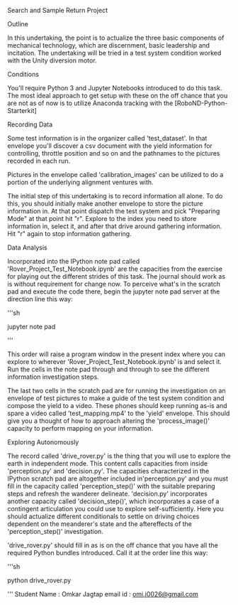 Search and Sample Return Project 

Outline 

In this undertaking, the point is to actualize the three basic components of mechanical technology, which are discernment, basic leadership and incitation. The undertaking will be tried in a test system condition worked with the Unity diversion motor. 

Conditions 

You'll require Python 3 and Jupyter Notebooks introduced to do this task. The most ideal approach to get setup with these on the off chance that you are not as of now is to utilize Anaconda tracking with the [RoboND-Python-Starterkit]

Recording Data 

Some test information is in the organizer called 'test_dataset'. In that envelope you'll discover a csv document with the yield information for controlling, throttle position and so on and the pathnames to the pictures recorded in each run. 

Pictures in the envelope called 'calibration_images' can be utilized to do a portion of the underlying alignment ventures with. 

The initial step of this undertaking is to record information all alone. To do this, you should initially make another envelope to store the picture information in. At that point dispatch the test system and pick "Preparing Mode" at that point hit "r". Explore to the index you need to store information in, select it, and after that drive around gathering information. Hit "r" again to stop information gathering. 

Data Analysis 

Incorporated into the IPython note pad called 'Rover_Project_Test_Notebook.ipynb' are the capacities from the exercise for playing out the different strides of this task. The journal should work as is without requirement for change now. To perceive what's in the scratch pad and execute the code there, begin the jupyter note pad server at the direction line this way: 

'''sh 

jupyter note pad 

''' 

This order will raise a program window in the present index where you can explore to wherever 'Rover_Project_Test_Notebook.ipynb' is and select it. Run the cells in the note pad through and through to see the different information investigation steps. 

The last two cells in the scratch pad are for running the investigation on an envelope of test pictures to make a guide of the test system condition and compose the yield to a video. These phones should keep running as-is and spare a video called 'test_mapping.mp4' to the 'yield' envelope. This should give you a thought of how to approach altering the 'process_image()' capacity to perform mapping on your information. 

Exploring Autonomously 

The record called 'drive_rover.py' is the thing that you will use to explore the earth in independent mode. This content calls capacities from inside 'perception.py' and 'decision.py'. The capacities characterized in the IPython scratch pad are altogether included in'perception.py' and you must fill in the capacity called 'perception_step()' with the suitable preparing steps and refresh the wanderer delineate. 'decision.py' incorporates another capacity called 'decision_step()', which incorporates a case of a contingent articulation you could use to explore self-sufficiently. Here you should actualize different conditionals to settle on driving choices dependent on the meanderer's state and the aftereffects of the 'perception_step()' investigation. 

'drive_rover.py' should fill in as is on the off chance that you have all the required Python bundles introduced. Call it at the order line this way: 

'''sh 

python drive_rover.py 

''' 
Student Name : Omkar Jagtap
email id : omi.j0026@gmail.com

